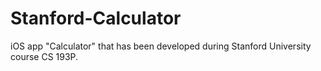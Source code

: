# Stanford-Calculator
iOS app "Calculator" that has been developed during Stanford University course CS 193P.
